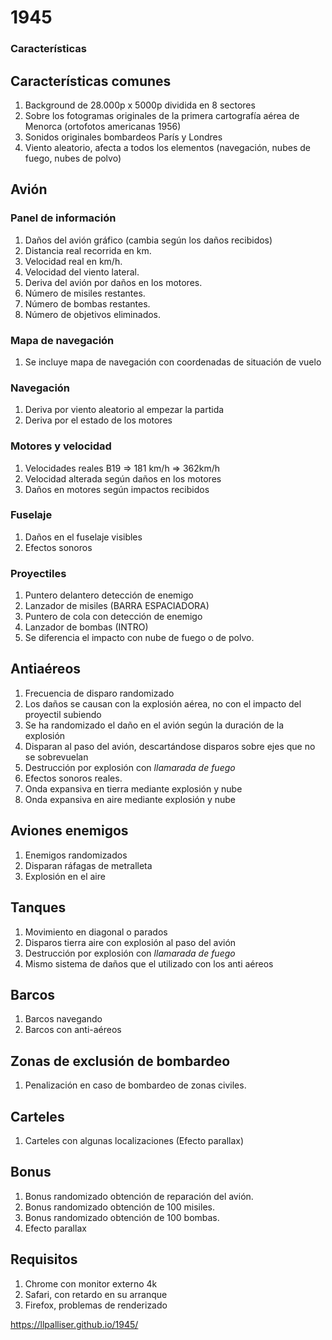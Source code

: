 # 1945



###  Características


## Características comunes
1. Background de 28.000p x 5000p dividida en 8 sectores
2. Sobre los fotogramas originales de la primera cartografía aérea de Menorca (ortofotos americanas 1956)
3. Sonidos originales bombardeos París y Londres
4. Viento aleatorio, afecta a todos los elementos (navegación, nubes de fuego, nubes de polvo)

## Avión

### Panel de información

1. Daños del avión gráfico (cambia según los daños recibidos)
2. Distancia real recorrida en km.
3. Velocidad real en km/h.
4. Velocidad del viento lateral. 
5. Deriva del avión por daños en los motores.
6. Número de misiles restantes.
7. Número de bombas restantes.
8. Número de objetivos eliminados.

### Mapa de navegación
1. Se incluye mapa de navegación con coordenadas de situación de vuelo

### Navegación
1. Deriva por viento aleatorio al empezar la partida
2. Deriva por el estado de los motores


### Motores y velocidad
1. Velocidades reales B19 => 181 km/h =>  362km/h
2. Velocidad alterada según daños en los motores
3. Daños en motores según impactos recibidos

### Fuselaje
1. Daños en el fuselaje visibles
2. Efectos sonoros

### Proyectiles
1. Puntero delantero detección de enemigo
2. Lanzador de misiles (BARRA ESPACIADORA) 
3. Puntero de cola con detección de enemigo
4. Lanzador de bombas (INTRO)
5. Se diferencia el impacto con nube de fuego o de polvo.


## Antiaéreos
1. Frecuencia de disparo randomizado
2. Los daños se causan con la explosión aérea, no con el impacto del proyectil subiendo
3. Se ha randomizado el daño en el avión según la duración de la explosión
4. Disparan al paso del avión, descartándose disparos sobre ejes que no se sobrevuelan
5. Destrucción por explosión con *llamarada de fuego*
6. Efectos sonoros reales.
7. Onda expansiva en tierra mediante explosión y nube
8. Onda expansiva en aire mediante explosión y nube 


## Aviones enemigos
1. Enemigos randomizados
2. Disparan ráfagas de metralleta
3. Explosión en el aire

## Tanques
1. Movimiento en diagonal o parados
2. Disparos tierra aire con explosión al paso del avión
3. Destrucción por explosión con *llamarada de fuego*
4. Mismo sistema de daños que el utilizado con los anti aéreos

## Barcos
1. Barcos navegando
2. Barcos con anti-aéreos 

## Zonas de exclusión de bombardeo
1. Penalización en caso de bombardeo de zonas civiles.

## Carteles
1. Carteles con algunas localizaciones (Efecto parallax)

## Bonus
1. Bonus randomizado obtención de reparación del avión.
2. Bonus randomizado obtención de 100 misiles.
3. Bonus randomizado obtención de 100 bombas.
3. Efecto parallax

## Requisitos

1. Chrome con monitor externo 4k
2. Safari, con retardo en su arranque
3. Firefox, problemas de renderizado


https://llpalliser.github.io/1945/